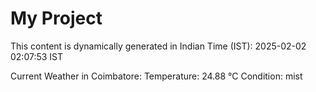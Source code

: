 # My Project

This content is dynamically generated in Indian Time (IST): 2025-02-02 02:07:53 IST


Current Weather in Coimbatore:
Temperature: 24.88 °C
Condition: mist
